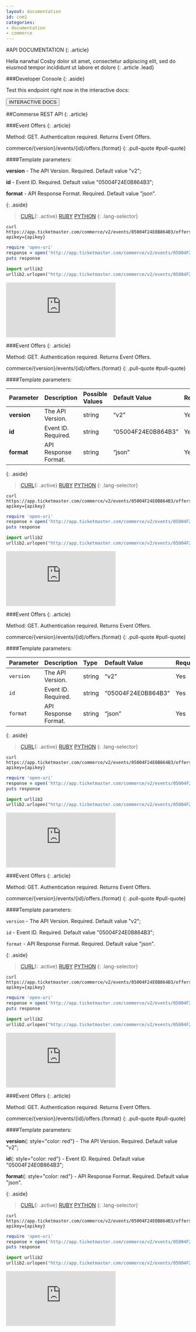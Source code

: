 ```yaml
---
layout: documentation
id: com1
categories:
- documentation
- commerce
---
```


#API DOCUMENTATION
{: .article}

Hella narwhal Cosby dolor sit amet, consectetur adipiscing elit, sed do eiusmod tempor incididunt ut labore et dolore
{: .article .lead}

###Developer Console
{: .aside}

Test this endpoint right now in the interactive docs:

<button class="btn btn-default">INTERACTIVE DOCS</button>

##Commerse REST API
{: .article}

###Event Offers
{: .article}

Method: GET. 
Authentication required.
Returns Event Offers.

commerce/{version}/events/{id}/offers.{format}
{: .pull-quote #pull-quote}

####Template parameters:

__version__ - The API Version. Required. Default value "v2";

__id__ - Event ID. Required. Default value "05004F24E0B864B3";

__format__ - API Response Format. Required. Default value "json".

{: .aside}
>[CURL](#curl){: .active}
>[RUBY](#ruby)
>[PYTHON](#python)
{: .lang-selector}

~~~curl
curl https://app.ticketmaster.com/commerce/v2/events/05004F24E0B864B3/offers.json?apikey={apikey}
~~~

~~~ruby
require 'open-uri'
response = open('http://app.ticketmaster.com/commerce/v2/events/05004F24E0B864B3/offers.json?apikey={apikey}').read
puts response
~~~

~~~python
import urllib2
urllib2.urlopen("http://app.ticketmaster.com/commerce/v2/events/05004F24E0B864B3/offers.json?apikey={apikey}").read()
~~~

<iframe src="https://snap.apigee.com/1lhYRmB" class="article" frameborder="0" scrolling="no"></iframe>

###Event Offers
{: .article}

Method: GET. 
Authentication required.
Returns Event Offers.

commerce/{version}/events/{id}/offers.{format}
{: .pull-quote #pull-quote}

####Template parameters:

| Parameter    | Description          | Possible Values   | Default Value      | Required |
|:-------------|:---------------------|:----------------- |:------------------ |:-------- |
| __version__  | The API Version.     | string            |       “v2”         | Yes      |
| __id__       | Event ID. Required.  | string            | “05004F24E0B864B3” | Yes      |
| __format__   | API Response Format. | string            |       “json”       | Yes      |

{: .aside}
>[CURL](#curl){: .active}
>[RUBY](#ruby)
>[PYTHON](#python)
{: .lang-selector}

~~~curl
curl https://app.ticketmaster.com/commerce/v2/events/05004F24E0B864B3/offers.json?apikey={apikey}
~~~

~~~ruby
require 'open-uri'
response = open('http://app.ticketmaster.com/commerce/v2/events/05004F24E0B864B3/offers.json?apikey={apikey}').read
puts response
~~~

~~~python
import urllib2
urllib2.urlopen("http://app.ticketmaster.com/commerce/v2/events/05004F24E0B864B3/offers.json?apikey={apikey}").read()
~~~

<iframe src="https://snap.apigee.com/1lhYRmB" class="article" frameborder="0" scrolling="no"></iframe>

###Event Offers
{: .article}

Method: GET. 
Authentication required.
Returns Event Offers.

commerce/{version}/events/{id}/offers.{format}
{: .pull-quote #pull-quote}

####Template parameters:

| Parameter  | Description          | Type              | Default Value      | Required |
|:-----------|:---------------------|:----------------- |:------------------ |:-------- |
| `version`  | The API Version.     | string            |       “v2”         | Yes      |
| `id`       | Event ID. Required.  | string            | “05004F24E0B864B3” | Yes      |
| `format`   | API Response Format. | string            |       “json”       | Yes      |

{: .aside}
>[CURL](#curl){: .active}
>[RUBY](#ruby)
>[PYTHON](#python)
{: .lang-selector}

~~~curl
curl https://app.ticketmaster.com/commerce/v2/events/05004F24E0B864B3/offers.json?apikey={apikey}
~~~

~~~ruby
require 'open-uri'
response = open('http://app.ticketmaster.com/commerce/v2/events/05004F24E0B864B3/offers.json?apikey={apikey}').read
puts response
~~~

~~~python
import urllib2
urllib2.urlopen("http://app.ticketmaster.com/commerce/v2/events/05004F24E0B864B3/offers.json?apikey={apikey}").read()
~~~

<iframe src="https://snap.apigee.com/1lhYRmB" class="article" frameborder="0" scrolling="no"></iframe>

###Event Offers
{: .article}

Method: GET. 
Authentication required.
Returns Event Offers.

commerce/{version}/events/{id}/offers.{format}
{: .pull-quote #pull-quote}

####Template parameters:

`version` - The API Version. Required. Default value "v2";

`id` - Event ID. Required. Default value "05004F24E0B864B3";

`format` - API Response Format. Required. Default value "json".

{: .aside}
>[CURL](#curl){: .active}
>[RUBY](#ruby)
>[PYTHON](#python)
{: .lang-selector}

~~~curl
curl https://app.ticketmaster.com/commerce/v2/events/05004F24E0B864B3/offers.json?apikey={apikey}
~~~

~~~ruby
require 'open-uri'
response = open('http://app.ticketmaster.com/commerce/v2/events/05004F24E0B864B3/offers.json?apikey={apikey}').read
puts response
~~~

~~~python
import urllib2
urllib2.urlopen("http://app.ticketmaster.com/commerce/v2/events/05004F24E0B864B3/offers.json?apikey={apikey}").read()
~~~

<iframe src="https://snap.apigee.com/1lhYRmB" class="article" frameborder="0" scrolling="no"></iframe>


###Event Offers
{: .article}

Method: GET. 
Authentication required.
Returns Event Offers.

commerce/{version}/events/{id}/offers.{format}
{: .pull-quote #pull-quote}

####Template parameters:

__version__{: style="color: red"} - The API Version. Required. Default value "v2";

__id__{: style="color: red"} - Event ID. Required. Default value "05004F24E0B864B3";

__format__{: style="color: red"} - API Response Format. Required. Default value "json".

{: .aside}
>[CURL](#curl){: .active}
>[RUBY](#ruby)
>[PYTHON](#python)
{: .lang-selector}

~~~curl
curl https://app.ticketmaster.com/commerce/v2/events/05004F24E0B864B3/offers.json?apikey={apikey}
~~~

~~~ruby
require 'open-uri'
response = open('http://app.ticketmaster.com/commerce/v2/events/05004F24E0B864B3/offers.json?apikey={apikey}').read
puts response
~~~

~~~python
import urllib2
urllib2.urlopen("http://app.ticketmaster.com/commerce/v2/events/05004F24E0B864B3/offers.json?apikey={apikey}").read()
~~~

<iframe src="https://snap.apigee.com/1lhYRmB" class="article" frameborder="0" scrolling="no"></iframe>